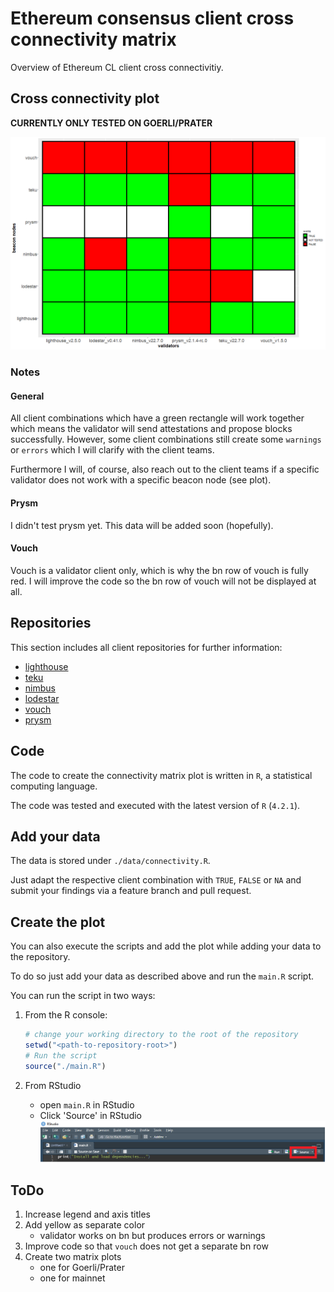 # Ethereum consensus client cross connectivity matrix

Overview of Ethereum CL client cross connectivitiy.

## Cross connectivity plot

<!-- markdownlint-disable-next-line MD036 -->
**CURRENTLY ONLY TESTED ON GOERLI/PRATER**

![Connectivity plot](./misc/connectivity.png)

### Notes

#### General

All client combinations which have a green rectangle will work together which means the validator will send attestations and propose blocks successfully. However, some client combinations still create some `warnings` or `errors` which I will clarify with the client teams.

Furthermore I will, of course, also reach out to the client teams if a specific validator does not work with a specific beacon node (see plot).

#### Prysm

I didn't test prysm yet. This data will be added soon (hopefully).

#### Vouch

Vouch is a validator client only, which is why the bn row of vouch is fully red. I will improve the code so the bn row of vouch will not be displayed at all.

## Repositories

This section includes all client repositories for further information:

* [lighthouse](https://github.com/sigp/lighthouse)
* [teku](https://github.com/ConsenSys/teku)
* [nimbus](https://github.com/status-im/nimbus-eth2)
* [lodestar](https://github.com/ChainSafe/lodestar)
* [vouch](https://github.com/attestantio/vouch)
* [prysm](https://github.com/prysmaticlabs/prysm)

## Code

The code to create the connectivity matrix plot is written in `R`, a statistical computing language.

The code was tested and executed with the latest version of `R` (`4.2.1`).

## Add your data

The data is stored under `./data/connectivity.R`.

Just adapt the respective client combination with `TRUE`, `FALSE` or `NA` and submit your findings via a feature branch and pull request.

## Create the plot

You can also execute the scripts and add the plot while adding your data to the repository.

To do so just add your data as described above and run the `main.R` script.

You can run the script in two ways:

1. From the R console:

   ```R
   # change your working directory to the root of the repository
   setwd("<path-to-repository-root>")
   # Run the script
   source("./main.R")
   ```

1. From RStudio
  
    * open `main.R` in RStudio
    * Click 'Source' in RStudio![source](./misc/rstudio-source.png)

## ToDo

1. Increase legend and axis titles
1. Add yellow as separate color
   * validator works on bn but produces errors or warnings
1. Improve code so that `vouch` does not get a separate bn row
1. Create two matrix plots
   * one for Goerli/Prater
   * one for mainnet
